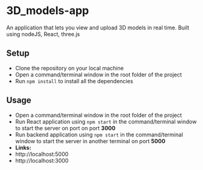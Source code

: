 # 3D_models-app
An application that lets you view and upload 3D models in real time. Built using nodeJS, React, three.js

## Setup
* Clone the repository on your local machine
* Open a command/terminal window in the root folder of the project
* Run <code>npm install</code> to install all the dependencies

## Usage
* Open a command/terminal window in the root folder of the project
* Run React application using <code>npm start</code> in the command/terminal window to start the server on port on port <strong>3000</strong>
* Run backend application using <code>npm start</code> in the command/terminal window to start the server in another terminal on port <strong>5000</strong>
* <strong>Links:</strong>
*  http://localhost:5000
*  http://localhost:3000
